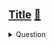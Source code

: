 ## [Title](link) [:dart:](link)

<details><summary markdown="span">Question</summary>

```txt
```
</details>